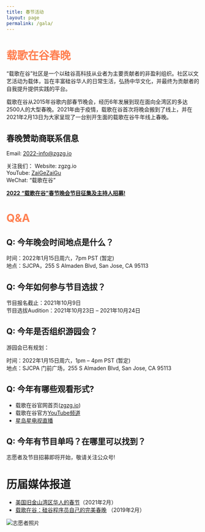 ```yaml
---
title: 春节活动
layout: page
permalink: /gala/
---
```


# <span style="color:coral">载歌在谷春晚</span>

“载歌在谷”社区是一个以硅谷高科技从业者为主要贡献者的非盈利组织。社区以文艺活动为载体，旨在丰富硅谷华人的日常生活，弘扬中华文化，并最终为贡献者的自我提升提供实践的平台。

载歌在谷从2015年谷歌内部春节晚会，经历6年发展到现在面向全湾区的多达2500人的大型春晚。2021年由于疫情，载歌在谷首次将晚会搬到了线上，并在2021年2月13日为大家呈现了一台别开生面的载歌在谷牛年线上春晚。

## 春晚赞助商联系信息
Email: 2022-info@zgzg.io

关注我们：
Website: zgzg.io<br>
YouTube: <a href="https://www.youtube.com/channel/UCY7-f7HBl8kvmoGtQX4TGUg">ZaiGeZaiGu</a><br>
WeChat: “载歌在谷”<br>

<a href="https://mp.weixin.qq.com/s/ugBaUYEJl_A720cAHPlPZA"><b>2022 “载歌在谷”春节晚会节目征集及主持人招募!</b></a>

# <span style="color:coral">Q&A</span>

## Q: 今年晚会时间地点是什么？

时间：2022年1月15日周六，7pm PST (暂定)<br>
地点：SJCPA，255 S Almaden Blvd, San Jose, CA 95113

## Q: 今年如何参与节目选拔？

节目报名截止：2021年10月9日<br>
节目选拔Audition：2021年10月23日 – 2021年10月24日

## Q: 今年是否组织游园会？

游园会已有规划：

时间：2022年1月15日周六，1pm – 4pm PST (暂定)<br>
地点：SJCPA 门前广场，255 S Almaden Blvd, San Jose, CA 95113

## Q: 今年有哪些观看形式?

- 载歌在谷官网首页([zgzg.io](https://www.zgzg.io/))
- 载歌在谷官方[YouTube频道](https://zgzg.link/youtube)
- [星岛星电视直播](http://www.singtao.tv/main/)

## Q: 今年有节目单吗？在哪里可以找到？

志愿者及节目招募即将开始，敬请关注公众号!

# 历届媒体报道

- [美国旧金山湾区华人的春节](https://www.chinanews.com/hr/2021/02-10/9409274.shtml)（2021年2月）
- [载歌在谷：硅谷程序员自己的完美春晚](https://tech.qq.com/a/20190217/002309.htm) （2019年2月）

![志愿者照片](https://tva1.sinaimg.cn/large/008i3skNgy1guri51d2mij61mz0u0akc02.jpg)
